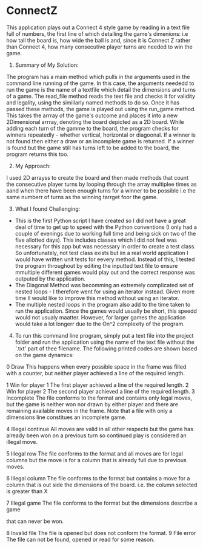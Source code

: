 # ConnectZ

This application plays out a Connect 4 style game by reading in a text file full of numbers, the first line of which
detailing the game's dimenions: i.e how tall the board is, how wide the ball is and, since it is Connect Z rather than Connect 4,
how many consecutive player turns are needed to win the game.

1. Summary of My Solution:

The program has a main method which pulls in the arguments used in the command line running of the game. In this case,
the arguments neededd to run the game is the name of a textfile which detail the dimensions and turns of a game.
The read_file method reads the text file and checks it for validity and legality, using the simiilarly named methods to 
do so. Once it has passed these methods, the game is played out using the run_game method. This takes the arrray of the
game's outcome and places it into a new 2Dimensional arrray, denoting the board depicted as a 2D board. While adding each 
turn of the gamme to the board, the program checks for winners repeatedly - whether vertical, horizontal or diagoonal. If a
winner is not found then either a draw or an incomplete game is returned. If a winner is found but the game still has turns
left to be added to the board, the program returns this too.

2. My Approach:

I used 2D arrayss to create the board and then made methods that count the consecutive player turns by looping through
the array multiplee times as aand when there have been enough turns for a winner to be possible i.e the same numberr of turns
as the winning tarrget foor the game.

3. What I found Challenging:

- This is the first Python script I have created so I did not have a great deal of time to get up to speed with
the Python conventions (I only had a couple of evenings due to working full time and being sick on two of the five allotted days). This includes classes which I did not feel was necessary for this app but was necessary in order 
to create a test class. So unfortunately, not test class exists but iin a real world application I would have written unit tests
for eevery method. Instead of this, I tested the program throughout by editing the inputted text file to ensure mmultiple
different games would play out and the correct response was outputed by the application.  
- The Diagonal Method was becomming an extremely complicated set of nested loops - I therefore went for using an iterator 
instead. Given more time II would like to improve this method without using an iterator.
- The multiple nested loops in the program also add to the time taken to run the application. Since the games would usually be 
short, this speedd would not usualy maatter. However, for larger games the application would take a lot longerr due to the
On^2 complexity of the program.

4. To run this command line program, simply put a text file into the project folder and run the application using the name of the text file without the '.txt' part of thee filename. The following printed codes are shown based on the game dynamics:

0 Draw This happens when every possible space in the frame was filled with
a counter, but neither player achieved a line of the required length.

1 Win for player 1 The first player achieved a line of the required length.
2 Win for player 2 The second player achieved a line of the required length.
3 Incomplete The file conforms to the format and contains only legal moves, but
the game is neither won nor drawn by either player and there are
remaining available moves in the frame. Note that a file with only a
dimensions line constitues an incomplete game.

4 Illegal continue All moves are valid in all other respects but the game has already
been won on a previous turn so continued play is considered an
illegal move.

5 Illegal row The file conforms to the format and all moves are for legal columns
but the move is for a column that is already full due to previous
moves.

6 Illegal column The file conforms to the format but contains a move for a column
that is out side the dimensions of the board. i.e. the column selected
is greater than X

7 Illegal game The file conforms to the format but the dimensions describe a game

that can never be won.

8 Invalid file The file is opened but does not conform the format.
9 File error The file can not be found, opened or read for some reason.

